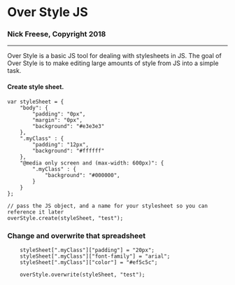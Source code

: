 # Over Style JS 

### Nick Freese, Copyright 2018

----------------------------

Over Style is a basic JS tool for dealing with stylesheets in JS.  The goal of Over Style is to make editing large amounts of style from JS into a simple task.

#### Create style sheet.
```
var styleSheet = {
    "body": {
    	"padding": "0px",
    	"margin": "0px",
    	"background": "#e3e3e3"
    },
    ".myClass" : {
    	"padding": "12px",
    	"background": "#ffffff"
    },
    "@media only screen and (max-width: 600px)": {
        ".myClass" : {
            "background": "#000000",
        }
    }
};

// pass the JS object, and a name for your stylesheet so you can reference it later
overStyle.create(styleSheet, "test");

```


### Change and overwrite that spreadsheet
```
    styleSheet[".myClass"]["padding"] = "20px";
    styleSheet[".myClass"]["font-family"] = "arial";
    styleSheet[".myClass"]["color"] = "#ef5c5c";

    overStyle.overwrite(styleSheet, "test");
```
